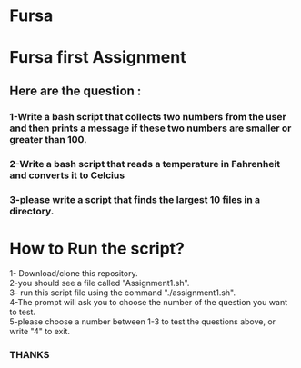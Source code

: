 # Fursa
# Fursa first Assignment 
## Here are the question : 
### 1-Write a bash script that collects two numbers from the user and then prints a message if these two numbers are smaller or greater than 100.
### 2-Write a bash script that reads a temperature in Fahrenheit and converts it to Celcius
### 3-please write a script that finds the largest 10 files in a directory.

# How to Run the script? 
1- Download/clone this repository. <br />
2-you should see a file called "Assignment1.sh". <br />
3- run this script file using the command "./assignment1.sh". <br />
4-The prompt will ask you to choose the number of the question you want to test. <br />
5-please choose a number between 1-3 to test the questions above, or write "4" to exit. <br />


### THANKS
